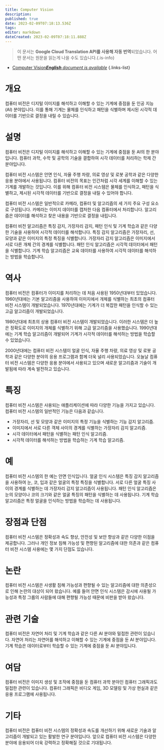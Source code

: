 ```yaml
---
title: Computer Vision
description: 
published: true
date: 2023-02-09T07:18:13.536Z
tags: 
editor: markdown
dateCreated: 2023-02-09T07:18:11.888Z
---
```


> 이 문서는 **Google Cloud Translation API를 사용해 자동 번역**되었습니다.
어떤 문서는 원문을 읽는게 나을 수도 있습니다.{.is-info}



- [Computer Vision***English** document is available*](/en/Knowledge-base/Dictionary/computer-vision)
{.links-list}


# 개요
컴퓨터 비전은 디지털 이미지를 해석하고 이해할 수 있는 기계에 중점을 둔 인공 지능(AI) 분야입니다. 이를 통해 기계는 물체를 인식하고 패턴을 식별하며 제시된 시각적 데이터를 기반으로 결정을 내릴 수 있습니다.

# 설명
컴퓨터 비전은 디지털 이미지를 해석하고 이해할 수 있는 기계에 중점을 둔 AI의 한 분야입니다. 컴퓨터 과학, 수학 및 공학의 기술을 결합하여 시각 데이터를 처리하는 학제 간 분야입니다.

컴퓨터 비전 시스템은 안면 인식, 자율 주행 차량, 의료 영상 및 로봇 공학과 같은 다양한 응용 분야에서 사용됩니다. 컴퓨터 비전의 목표는 인간처럼 시각 세계를 이해할 수 있는 기계를 개발하는 것입니다. 이를 위해 컴퓨터 비전 시스템은 물체를 인식하고, 패턴을 식별하고, 제시된 시각적 데이터를 기반으로 결정을 내릴 수 있어야 합니다.

컴퓨터 비전 시스템은 일반적으로 카메라, 컴퓨터 및 알고리즘의 세 가지 주요 구성 요소로 구성됩니다. 카메라는 이미지 데이터를 캡처한 다음 컴퓨터에서 처리합니다. 알고리즘은 데이터를 해석하고 찾은 내용을 기반으로 결정을 내립니다.

컴퓨터 비전 알고리즘은 특징 감지, 가장자리 감지, 패턴 인식 및 기계 학습과 같은 다양한 기술을 사용하여 시각적 데이터를 해석합니다. 특징 감지 알고리즘은 가장자리, 선, 모양과 같은 이미지의 특정 특징을 식별합니다. 가장자리 감지 알고리즘은 이미지에서 서로 다른 개체 간의 경계를 식별합니다. 패턴 인식 알고리즘은 시각적 데이터에서 패턴을 식별합니다. 기계 학습 알고리즘은 교육 데이터를 사용하여 시각적 데이터를 해석하는 방법을 학습합니다.

# 역사
컴퓨터 비전은 컴퓨터가 이미지를 처리하는 데 처음 사용된 1950년대부터 있었습니다. 1960년대에는 기본 알고리즘을 사용하여 이미지에서 개체를 식별하는 최초의 컴퓨터 비전 시스템이 개발되었습니다. 1970년대에는 기계가 더 복잡한 패턴을 인식할 수 있는 고급 알고리즘이 개발되었습니다.

1980년대에 최초의 상용 컴퓨터 비전 시스템이 개발되었습니다. 이러한 시스템은 더 높은 정확도로 이미지의 개체를 식별하기 위해 고급 알고리즘을 사용했습니다. 1990년대에는 기계 학습 알고리즘이 개발되어 기계가 시각적 데이터를 해석하는 방법을 학습할 수 있었습니다.

2000년대에는 컴퓨터 비전 시스템이 얼굴 인식, 자율 주행 차량, 의료 영상 및 로봇 공학과 같은 다양한 분야의 응용 프로그램과 함께 더욱 널리 사용되었습니다. 오늘날 컴퓨터 비전 시스템은 다양한 응용 분야에서 사용되고 있으며 새로운 알고리즘과 기술이 개발됨에 따라 계속 발전하고 있습니다.

# 특징
컴퓨터 비전 시스템은 사용되는 애플리케이션에 따라 다양한 기능을 가지고 있습니다. 컴퓨터 비전 시스템의 일반적인 기능은 다음과 같습니다.

- 가장자리, 선 및 모양과 같은 이미지의 특정 기능을 식별하는 기능 감지 알고리즘.
- 이미지에서 서로 다른 객체 사이의 경계를 식별하는 가장자리 감지 알고리즘.
- 시각 데이터에서 패턴을 식별하는 패턴 인식 알고리즘.
- 시각적 데이터를 해석하는 방법을 학습하는 기계 학습 알고리즘.

# 예
컴퓨터 비전 시스템의 한 예는 안면 인식입니다. 얼굴 인식 시스템은 특징 감지 알고리즘을 사용하여 눈, 코, 입과 같은 얼굴의 특정 특징을 식별합니다. 서로 다른 얼굴 특징 사이의 경계를 식별하는 데 가장자리 감지 알고리즘이 사용됩니다. 패턴 인식 알고리즘은 눈의 모양이나 코의 크기와 같은 얼굴 특징의 패턴을 식별하는 데 사용됩니다. 기계 학습 알고리즘은 특정 얼굴을 인식하는 방법을 학습하는 데 사용됩니다.

# 장점과 단점
컴퓨터 비전 시스템은 정확성과 속도 향상, 안전성 및 보안 향상과 같은 다양한 이점을 제공합니다. 그러나 개인 정보 침해 가능성 및 편향된 알고리즘에 대한 의존과 같은 컴퓨터 비전 시스템 사용에는 몇 가지 단점도 있습니다.

# 논란
컴퓨터 비전 시스템은 사생활 침해 가능성과 편향될 수 있는 알고리즘에 대한 의존성으로 인해 논란의 대상이 되어 왔습니다. 예를 들어 안면 인식 시스템은 감시에 사용될 가능성과 특정 그룹의 사람들에 대해 편향될 가능성 때문에 비판을 받아 왔습니다.

# 관련 기술
컴퓨터 비전은 자연어 처리 및 기계 학습과 같은 다른 AI 분야와 밀접한 관련이 있습니다. 자연어 처리는 자연어를 해석하고 이해할 수 있는 기계에 중점을 둔 AI 분야입니다. 기계 학습은 데이터로부터 학습할 수 있는 기계에 중점을 둔 AI 분야입니다.

# 여담
컴퓨터 비전은 이미지 생성 및 조작에 중점을 둔 컴퓨터 과학 분야인 컴퓨터 그래픽과도 밀접한 관련이 있습니다. 컴퓨터 그래픽은 비디오 게임, 3D 모델링 및 가상 현실과 같은 응용 프로그램에 사용됩니다.

# 기타
컴퓨터 비전은 컴퓨터 비전 시스템의 정확성과 속도를 개선하기 위해 새로운 기술과 알고리즘이 개발되고 있는 활발한 연구 분야입니다. 앞으로 컴퓨터 비전 시스템은 다양한 분야에 응용되어 더욱 강력하고 정확해질 것으로 기대됩니다.